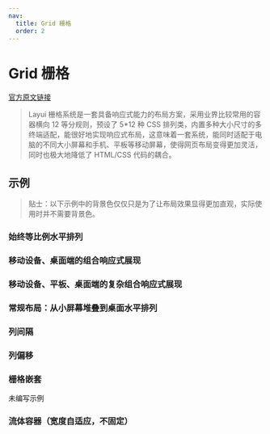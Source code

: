 ```yaml
---
nav:
  title: Grid 栅格
  order: 2
---
```


# Grid 栅格

[官方原文链接](https://layui.dev/docs/2/layout/grid.html)

> Layui 栅格系统是一套具备响应式能力的布局方案，采用业界比较常用的容器横向 12 等分规则，预设了 5\*12 种 CSS
> 排列类，内置多种大小尺寸的多终端适配，能很好地实现响应式布局，这意味着一套系统，能同时适配于电脑的不同大小屏幕和手机、平板等移动屏幕，使得网页布局变得更加灵活，同时也极大地降低了
> HTML/CSS 代码的耦合。

## 示例

> 贴士：以下示例中的背景色仅仅只是为了让布局效果显得更加直观，实际使用时并不需要背景色。

### 始终等比例水平排列

<code src="./_examples/examples-1.tsx"></code>

### 移动设备、桌面端的组合响应式展现

<code src="./_examples/examples-2.tsx"></code>

### 移动设备、平板、桌面端的复杂组合响应式展现

<code src="./_examples/examples-3.tsx"></code>

### 常规布局：从小屏幕堆叠到桌面水平排列

<code src="./_examples/examples-4.tsx"></code>

### 列间隔

<code src="./_examples/examples-5.tsx"></code>

### 列偏移

<code src="./_examples/examples-6.tsx"></code>

### 栅格嵌套

未编写示例

### 流体容器（宽度自适应，不固定）

<code src="./_examples/examples-8.tsx"></code>
